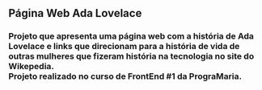 <h1 align="center>
<img src="https://github.com/luborgese/pagina-web-AdaLovelace/assets/136857720/ebbdc90b-6d0d-4246-a781-960a74a16685.png" alt="logo" width="400">
</h1>

<h2 align "center"> Página Web Ada Lovelace</h2>

<h3>Projeto que apresenta uma página web com a história de Ada Lovelace e links que direcionam para a história de vida de outras mulheres que fizeram história na tecnologia no site do Wikepedia. 
<br>Projeto realizado no curso de FrontEnd #1 da PrograMaria.</br> </h3>
